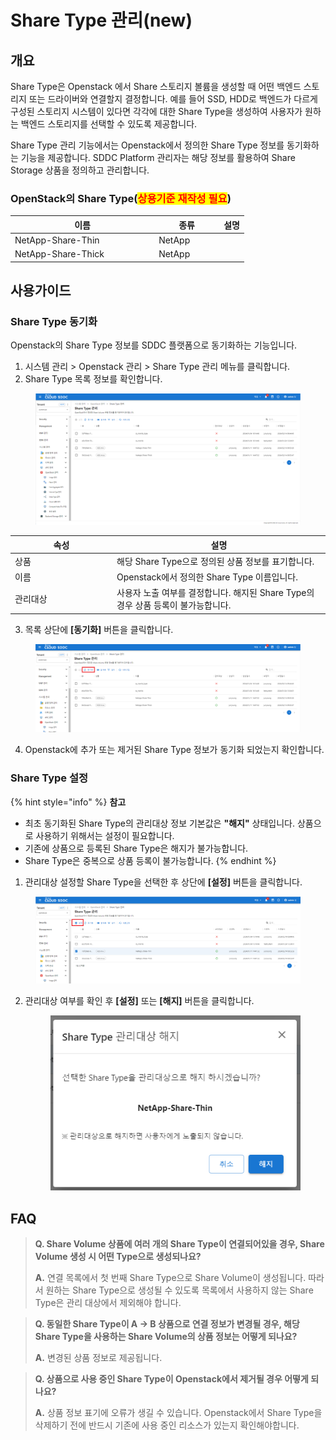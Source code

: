 # Share Type 관리(new)

## 개요

Share Type은 Openstack 에서 Share 스토리지 볼륨을 생성할 때 어떤 백엔드 스토리지 또는 드라이버와 연결할지 결정합니다. 예를 들어 SSD, HDD로 백엔드가 다르게 구성된 스토리지 시스템이 있다면 각각에 대한 Share Type을 생성하여 사용자가 원하는 백엔드 스토리지를 선택할 수 있도록 제공합니다.

Share Type 관리 기능에서는 Openstack에서 정의한 Share Type 정보를 동기화하는 기능을 제공합니다. SDDC Platform 관리자는 해당 정보를 활용하여 Share Storage 상품을 정의하고 관리합니다.



### OpenStack의 Share Type(<mark style="color:red;">상용기준 재작성 필요</mark>)

<table><thead><tr><th width="216.12538651196826">이름</th><th width="90">종류</th><th>설명</th></tr></thead><tbody><tr><td>NetApp-Share-Thin</td><td>NetApp</td><td></td></tr><tr><td>NetApp-Share-Thick</td><td>NetApp</td><td></td></tr></tbody></table>



## 사용가이드

### Share Type 동기화

Openstack의 Share Type 정보를 SDDC 플랫폼으로 동기화하는 기능입니다.

1. 시스템 관리 > Openstack 관리 > Share Type 관리 메뉴를 클릭합니다.
2. Share Type 목록 정보를 확인합니다.

<figure><img src="../../.gitbook/assets/image.png" alt=""><figcaption></figcaption></figure>

<table><thead><tr><th width="149">속성</th><th>설명</th></tr></thead><tbody><tr><td>상품</td><td>해당 Share Type으로 정의된 상품 정보를 표기합니다.</td></tr><tr><td>이름</td><td>Openstack에서 정의한 Share Type 이름입니다.</td></tr><tr><td>관리대상</td><td>사용자 노출 여부를 결정합니다. 해지된 Share Type의 경우 상품 등록이 불가능합니다.</td></tr></tbody></table>

3. 목록 상단에 **\[동기화]** 버튼을 클릭합니다.

<figure><img src="../../.gitbook/assets/image (1).png" alt=""><figcaption></figcaption></figure>

4. Openstack에 추가 또는 제거된 Share Type 정보가 동기화 되었는지 확인합니다.



### Share Type 설정

{% hint style="info" %}
**참고**

* 최초 동기화된 Share Type의 관리대상 정보 기본값은 **"해지"** 상태입니다. 상품으로 사용하기 위해서는 설정이 필요합니다.
* 기존에 상품으로 등록된 Share Type은 해지가 불가능합니다.
* Share Type은 중복으로 상품 등록이 불가능합니다.
{% endhint %}

1. 관리대상 설정할 Share Type을 선택한 후 상단에 **\[설정]** 버튼을 클릭합니다.

<figure><img src="../../.gitbook/assets/image (2).png" alt=""><figcaption></figcaption></figure>

2.  관리대상 여부를 확인 후 **\[설정]** 또는 **\[해지]** 버튼을 클릭합니다.

    <figure><img src="../../.gitbook/assets/image (3).png" alt=""><figcaption></figcaption></figure>

## FAQ

> **Q. Share Volume 상품에 여러 개의 Share Type이 연결되어있을 경우, Share Volume 생성 시 어떤 Type으로 생성되나요?**
>
> **A.** 연결 목록에서 첫 번째 Share Type으로 Share Volume이 생성됩니다. 따라서 원하는 Share Type으로 생성될 수 있도록 목록에서 사용하지 않는 Share Type은 관리 대상에서 제외해야 합니다.

> **Q. 동일한 Share Type이 A -> B 상품으로 연결 정보가 변경될 경우, 해당 Share Type을 사용하는 Share Volume의 상품 정보는 어떻게 되나요?**
>
> **A.** 변경된 상품 정보로 제공됩니다.

> **Q. 상품으로 사용 중인 Share Type이 Openstack에서 제거될 경우 어떻게 되나요?**
>
> **A.** 상품 정보 표기에 오류가 생길 수 있습니다. Openstack에서 Share Type을 삭제하기 전에 반드시 기존에 사용 중인 리소스가 있는지 확인해야합니다.
